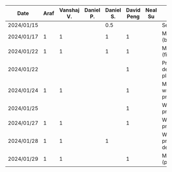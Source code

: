 | Date       |  Araf     | Vanshaj V. | Daniel P. | Daniel S. | David Peng |  Neal Su   | Task       |
| ---------- | --------- | --------- | --------- | --------- |------------|------------| ---------- | 
| 2024/01/15 |           |           |           | 0.5       |            |            | Setup repo |
| 2024/01/17 | 1         | 1         |           | 1         |  1         |            | Meeting (brainstorming) |
| 2024/01/22 | 1         | 1         |           | 1         |  1         |            | Meeting (finalize ideas) |
| 2024/01/22 |           |           |           |           |  1         |            | Preliminary design and planning |
| 2024/01/24 | 1         | 1         |           |           |  1         |            | Meeting (start writing proposal) |
| 2024/01/25 |           |           |           |           |  1         |            | Work on proposal |
| 2024/01/27 | 1         | 1         |           |           |  1         |            | Work on proposal |
| 2024/01/28 | 1         | 1         |           | 1         |            |            | Work on proposal details |
| 2024/01/29 | 1         | 1         |           |           |  1         |            | Meeting (proposal) |
